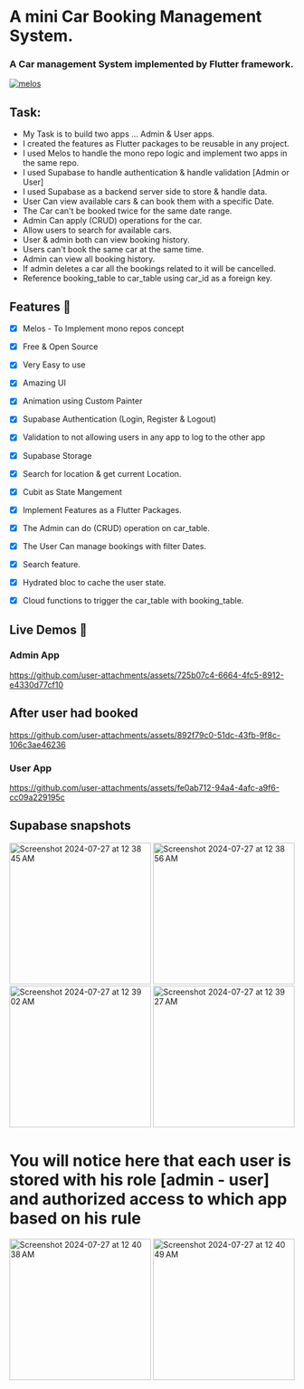# A mini Car Booking Management System.
### A Car management System implemented by Flutter framework.

[![melos](https://img.shields.io/badge/maintained%20with-melos-f700ff.svg?style=flat-square)](https://github.com/invertase/melos)

## Task:

* My Task is to build two apps ... Admin & User apps.
* I created the features as Flutter packages to be reusable in any project.
* I used Melos to handle the mono repo logic and implement two apps in the same repo.
* I used Supabase to handle authentication & handle validation [Admin or User]
* I used Supabase as a backend server side to store & handle data.
* User Can view available cars & can book them with a specific Date. 
* The Car can't be booked twice for the same date range.
* Admin Can apply (CRUD) operations for the car.
* Allow users to search for available cars.
* User & admin both can view booking history.
* Users can't book the same car at the same time.
* Admin can view all booking history.
* If admin deletes a car all the bookings related to it will be cancelled.
* Reference booking_table to car_table using car_id as a foreign key.


## Features :dart:
* [x] Melos - To Implement mono repos concept
* [x] Free & Open Source
* [x] Very Easy to use
* [x] Amazing UI 
* [x] Animation using Custom Painter 
* [x] Supabase Authentication (Login, Register & Logout) 
* [x] Validation to not allowing users in any app to log to the other app
* [x] Supabase Storage
* [x] Search for location & get current Location.
* [x] Cubit as State Mangement
* [x] Implement Features as a Flutter Packages.
* [x] The Admin can do (CRUD) operation on car_table. 
* [x] The User Can manage bookings with filter Dates. 
* [x] Search feature. 
* [x] Hydrated bloc to cache the user state. 
* [x] Cloud functions to trigger the car_table with booking_table. 


## Live Demos 📸  

### Admin App

https://github.com/user-attachments/assets/725b07c4-6664-4fc5-8912-e4330d77cf10

## After user had booked
https://github.com/user-attachments/assets/892f79c0-51dc-43fb-9f8c-106c3ae46236

###



### User App

https://github.com/user-attachments/assets/fe0ab712-94a4-4afc-a9f6-cc09a229195c


## Supabase snapshots


<img width="250" alt="Screenshot 2024-07-27 at 12 38 45 AM" src="https://github.com/user-attachments/assets/9eab803b-b20a-4856-8e3b-2a2c1def0be9">
<img width="250" alt="Screenshot 2024-07-27 at 12 38 56 AM" src="https://github.com/user-attachments/assets/20151520-7b22-4ac4-88a5-de381607c145">
<img width="250" alt="Screenshot 2024-07-27 at 12 39 02 AM" src="https://github.com/user-attachments/assets/3a7a74c2-a183-4a0d-a754-06803a09e569">
<img width="250" alt="Screenshot 2024-07-27 at 12 39 27 AM" src="https://github.com/user-attachments/assets/c2fa91c3-0e2c-4fd4-9f07-b482203aea61">

# You will notice here that each user is stored with his role [admin - user] and authorized access to which app based on his rule
<img width="250" alt="Screenshot 2024-07-27 at 12 40 38 AM" src="https://github.com/user-attachments/assets/54016344-3945-49b8-856a-ab16f661ec7a">
<img width="250" alt="Screenshot 2024-07-27 at 12 40 49 AM" src="https://github.com/user-attachments/assets/db4244e8-7df5-40db-9867-2c30db9cbb6d">





